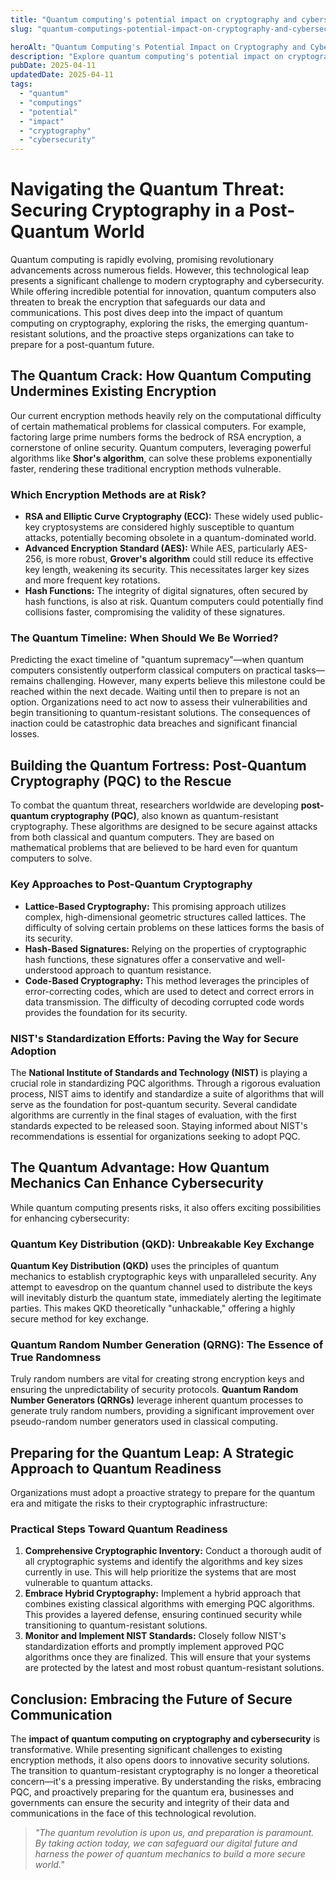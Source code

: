 ```yaml
---
title: "Quantum computing's potential impact on cryptography and cybersecurity"
slug: "quantum-computings-potential-impact-on-cryptography-and-cybersecurity"

heroAlt: "Quantum Computing's Potential Impact on Cryptography and Cybersecurity visual cover image"
description: "Explore quantum computing's potential impact on cryptography and cybersecurity in this detailed guide, offering insights, strategies, and practical tips to enhance your understanding and application of the topic."
pubDate: 2025-04-11
updatedDate: 2025-04-11
tags:
  - "quantum"
  - "computings"
  - "potential"
  - "impact"
  - "cryptography"
  - "cybersecurity"
---
```


# Navigating the Quantum Threat: Securing Cryptography in a Post-Quantum World

Quantum computing is rapidly evolving, promising revolutionary advancements across numerous fields. However, this technological leap presents a significant challenge to modern cryptography and cybersecurity. While offering incredible potential for innovation, quantum computers also threaten to break the encryption that safeguards our data and communications. This post dives deep into the impact of quantum computing on cryptography, exploring the risks, the emerging quantum-resistant solutions, and the proactive steps organizations can take to prepare for a post-quantum future.

## The Quantum Crack: How Quantum Computing Undermines Existing Encryption

Our current encryption methods heavily rely on the computational difficulty of certain mathematical problems for classical computers. For example, factoring large prime numbers forms the bedrock of RSA encryption, a cornerstone of online security. Quantum computers, leveraging powerful algorithms like **Shor's algorithm**, can solve these problems exponentially faster, rendering these traditional encryption methods vulnerable.

### Which Encryption Methods are at Risk?

- **RSA and Elliptic Curve Cryptography (ECC):** These widely used public-key cryptosystems are considered highly susceptible to quantum attacks, potentially becoming obsolete in a quantum-dominated world.
- **Advanced Encryption Standard (AES):** While AES, particularly AES-256, is more robust, **Grover's algorithm** could still reduce its effective key length, weakening its security. This necessitates larger key sizes and more frequent key rotations.
- **Hash Functions:** The integrity of digital signatures, often secured by hash functions, is also at risk. Quantum computers could potentially find collisions faster, compromising the validity of these signatures.

### The Quantum Timeline: When Should We Be Worried?

Predicting the exact timeline of "quantum supremacy"—when quantum computers consistently outperform classical computers on practical tasks—remains challenging. However, many experts believe this milestone could be reached within the next decade. Waiting until then to prepare is not an option. Organizations need to act now to assess their vulnerabilities and begin transitioning to quantum-resistant solutions. The consequences of inaction could be catastrophic data breaches and significant financial losses.

## Building the Quantum Fortress: Post-Quantum Cryptography (PQC) to the Rescue

To combat the quantum threat, researchers worldwide are developing **post-quantum cryptography (PQC)**, also known as quantum-resistant cryptography. These algorithms are designed to be secure against attacks from both classical and quantum computers. They are based on mathematical problems that are believed to be hard even for quantum computers to solve.

### Key Approaches to Post-Quantum Cryptography

- **Lattice-Based Cryptography:** This promising approach utilizes complex, high-dimensional geometric structures called lattices. The difficulty of solving certain problems on these lattices forms the basis of its security.
- **Hash-Based Signatures:** Relying on the properties of cryptographic hash functions, these signatures offer a conservative and well-understood approach to quantum resistance.
- **Code-Based Cryptography:** This method leverages the principles of error-correcting codes, which are used to detect and correct errors in data transmission. The difficulty of decoding corrupted code words provides the foundation for its security.

### NIST's Standardization Efforts: Paving the Way for Secure Adoption

The **National Institute of Standards and Technology (NIST)** is playing a crucial role in standardizing PQC algorithms. Through a rigorous evaluation process, NIST aims to identify and standardize a suite of algorithms that will serve as the foundation for post-quantum security. Several candidate algorithms are currently in the final stages of evaluation, with the first standards expected to be released soon. Staying informed about NIST's recommendations is essential for organizations seeking to adopt PQC.

## The Quantum Advantage: How Quantum Mechanics Can Enhance Cybersecurity

While quantum computing presents risks, it also offers exciting possibilities for enhancing cybersecurity:

### Quantum Key Distribution (QKD): Unbreakable Key Exchange

**Quantum Key Distribution (QKD)** uses the principles of quantum mechanics to establish cryptographic keys with unparalleled security. Any attempt to eavesdrop on the quantum channel used to distribute the keys will inevitably disturb the quantum state, immediately alerting the legitimate parties. This makes QKD theoretically "unhackable," offering a highly secure method for key exchange.

### Quantum Random Number Generation (QRNG): The Essence of True Randomness

Truly random numbers are vital for creating strong encryption keys and ensuring the unpredictability of security protocols. **Quantum Random Number Generators (QRNGs)** leverage inherent quantum processes to generate truly random numbers, providing a significant improvement over pseudo-random number generators used in classical computing.

## Preparing for the Quantum Leap: A Strategic Approach to Quantum Readiness

Organizations must adopt a proactive strategy to prepare for the quantum era and mitigate the risks to their cryptographic infrastructure:

### Practical Steps Toward Quantum Readiness

1.  **Comprehensive Cryptographic Inventory:** Conduct a thorough audit of all cryptographic systems and identify the algorithms and key sizes currently in use. This will help prioritize the systems that are most vulnerable to quantum attacks.
2.  **Embrace Hybrid Cryptography:** Implement a hybrid approach that combines existing classical algorithms with emerging PQC algorithms. This provides a layered defense, ensuring continued security while transitioning to quantum-resistant solutions.
3.  **Monitor and Implement NIST Standards:** Closely follow NIST's standardization efforts and promptly implement approved PQC algorithms once they are finalized. This will ensure that your systems are protected by the latest and most robust quantum-resistant solutions.

## Conclusion: Embracing the Future of Secure Communication

The **impact of quantum computing on cryptography and cybersecurity** is transformative. While presenting significant challenges to existing encryption methods, it also opens doors to innovative security solutions. The transition to quantum-resistant cryptography is no longer a theoretical concern—it's a pressing imperative. By understanding the risks, embracing PQC, and proactively preparing for the quantum era, businesses and governments can ensure the security and integrity of their data and communications in the face of this technological revolution.

> _"The quantum revolution is upon us, and preparation is paramount. By taking action today, we can safeguard our digital future and harness the power of quantum mechanics to build a more secure world."_
